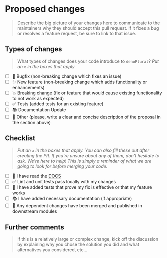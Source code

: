 # Proposed changes

> Describe the big picture of your changes here to communicate to the
> maintainers why they should accept this pull request. If it fixes a bug or
> resolves a feature request, be sure to link to that issue.

## Types of changes

> What types of changes does your code introduce to `denoPlural`? _Put an `x` in
> the boxes that apply_

- [ ] 🐛 Bugfix (non-breaking change which fixes an issue)
- [ ] ✨ New feature (non-breaking change which adds functionality or
      enhancements)
- [ ] 💥 Breaking change (fix or feature that would cause existing functionality
      to not work as expected)
- [ ] ✅ Tests (added tests for an existing feature)
- [ ] 📚 Documentation Update
- [ ] 🙌 Other (please, write a clear and concise description of the proposal in
      the section above)

## Checklist

> _Put an `x` in the boxes that apply. You can also fill these out after
> creating the PR. If you're unsure about any of them, don't hesitate to ask.
> We're here to help! This is simply a reminder of what we are going to look for
> before merging your code._

- [ ] 👀 I have read the
      [DOCS](https://github.com/mauroerta/deno-plural/blob/master/README.md)
- [ ] ✅ Lint and unit tests pass locally with my changes
- [ ] 🧪 I have added tests that prove my fix is effective or that my feature
      works
- [ ] 📚 I have added necessary documentation (if appropriate)
- [ ] 🔀 Any dependent changes have been merged and published in downstream
      modules

## Further comments

> If this is a relatively large or complex change, kick off the discussion by
> explaining why you chose the solution you did and what alternatives you
> considered, etc...
